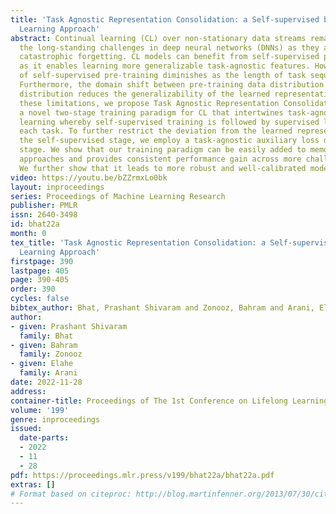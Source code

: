 ```yaml
---
title: 'Task Agnostic Representation Consolidation: a Self-supervised based Continual
  Learning Approach'
abstract: Continual learning (CL) over non-stationary data streams remains one of
  the long-standing challenges in deep neural networks (DNNs) as they are prone to
  catastrophic forgetting. CL models can benefit from self-supervised pre-training
  as it enables learning more generalizable task-agnostic features. However, the effect
  of self-supervised pre-training diminishes as the length of task sequences increases.
  Furthermore, the domain shift between pre-training data distribution and the task
  distribution reduces the generalizability of the learned representations. To address
  these limitations, we propose Task Agnostic Representation Consolidation (TARC),
  a novel two-stage training paradigm for CL that intertwines task-agnostic and task-specific
  learning whereby self-supervised training is followed by supervised learning for
  each task. To further restrict the deviation from the learned representations in
  the self-supervised stage, we employ a task-agnostic auxiliary loss during the supervised
  stage. We show that our training paradigm can be easily added to memory- or regularization-based
  approaches and provides consistent performance gain across more challenging CL settings.
  We further show that it leads to more robust and well-calibrated models.
video: https://youtu.be/bZZrmxLo0bk
layout: inproceedings
series: Proceedings of Machine Learning Research
publisher: PMLR
issn: 2640-3498
id: bhat22a
month: 0
tex_title: 'Task Agnostic Representation Consolidation: a Self-supervised based Continual
  Learning Approach'
firstpage: 390
lastpage: 405
page: 390-405
order: 390
cycles: false
bibtex_author: Bhat, Prashant Shivaram and Zonooz, Bahram and Arani, Elahe
author:
- given: Prashant Shivaram
  family: Bhat
- given: Bahram
  family: Zonooz
- given: Elahe
  family: Arani
date: 2022-11-28
address:
container-title: Proceedings of The 1st Conference on Lifelong Learning Agents
volume: '199'
genre: inproceedings
issued:
  date-parts:
  - 2022
  - 11
  - 28
pdf: https://proceedings.mlr.press/v199/bhat22a/bhat22a.pdf
extras: []
# Format based on citeproc: http://blog.martinfenner.org/2013/07/30/citeproc-yaml-for-bibliographies/
---
```

